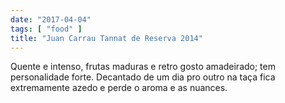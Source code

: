 ```yaml
---
date: "2017-04-04"
tags: [ "food" ]
title: "Juan Carrau Tannat de Reserva 2014"
---
```

Quente e intenso, frutas maduras e retro gosto amadeirado; tem personalidade forte. Decantado de um dia pro outro na taça fica extremamente azedo e perde o aroma e as nuances.
